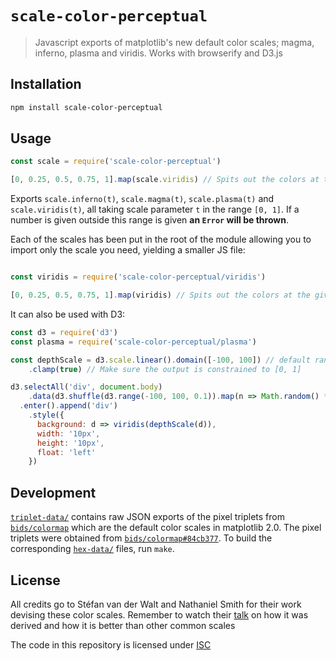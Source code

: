 `scale-color-perceptual`
========================

> Javascript exports of matplotlib's new default color scales; magma, inferno, plasma and viridis. Works with browserify and D3.js

Installation
------------

```bash
npm install scale-color-perceptual
```

Usage
-----

```js
const scale = require('scale-color-perceptual')

[0, 0.25, 0.5, 0.75, 1].map(scale.viridis) // Spits out the colors at the given points
```

Exports `scale.inferno(t)`, `scale.magma(t)`, `scale.plasma(t)` and
`scale.viridis(t)`, all taking scale parameter `t` in the range `[0, 1]`.
If a number is given outside this range is given **an `Error` will be thrown**.

Each of the scales has been put in the root of the module allowing you
to import only the scale you need, yielding a smaller JS file:

```js

const viridis = require('scale-color-perceptual/viridis')

[0, 0.25, 0.5, 0.75, 1].map(viridis) // Spits out the colors at the given
```

It can also be used with D3:

```js
const d3 = require('d3')
const plasma = require('scale-color-perceptual/plasma')

const depthScale = d3.scale.linear().domain([-100, 100]) // default range is [0, 1]
    .clamp(true) // Make sure the output is constrained to [0, 1]

d3.selectAll('div', document.body)
    .data(d3.shuffle(d3.range(-100, 100, 0.1)).map(n => Math.random() * n))
  .enter().append('div')
    .style({
      background: d => viridis(depthScale(d)),
      width: '10px',
      height: '10px',
      float: 'left'
    })
```

Development
-----------

[`triplet-data/`](triplet-data/) contains raw JSON exports of the pixel triplets
from [`bids/colormap`][1] which are the default color scales in matplotlib 2.0.
The pixel triplets were obtained from [`bids/colormap#84cb377`][2]. To build the
corresponding [`hex-data/`](hex-data/) files, run `make`.

License
-------

All credits go to Stéfan van der Walt and Nathaniel Smith for their work
devising these color scales. Remember to watch their [talk][1] on how it was
derived and how it is better than other common scales

The code in this repository is licensed under [ISC](LICENSE)

  [1]: http://bids.github.io/colormap/
  [2]: https://github.com/BIDS/colormap/blob/84cb3771a38dfe3d3977677df31af55f4ab7985e/colormaps.py

